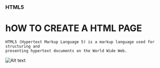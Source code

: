 ### HTML5
# hOW TO CREATE A HTML  PAGE
    HTML5 (Hypertext Markup Language 5) is a markup language used for structuring and 
    presenting hypertext documents on the World Wide Web.

![Alt text](https://en.wikipedia.org/wiki/File:HTML5_logo_and_wordmark.svg)
